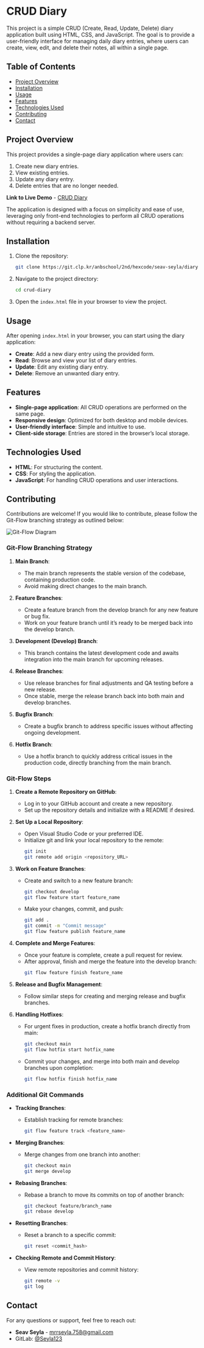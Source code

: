 # CRUD Diary

This project is a simple CRUD (Create, Read, Update, Delete) diary application built using HTML, CSS, and JavaScript. The goal is to provide a user-friendly interface for managing daily diary entries, where users can create, view, edit, and delete their notes, all within a single page.

## Table of Contents

- [Project Overview](#project-overview)
- [Installation](#installation)
- [Usage](#usage)
- [Features](#features)
- [Technologies Used](#technologies-used)
- [Contributing](#contributing)
- [Contact](#contact)

## Project Overview

This project provides a single-page diary application where users can:

1. Create new diary entries.
2. View existing entries.
3. Update any diary entry.
4. Delete entries that are no longer needed.

**Link to Live Demo** - [CRUD Diary](https://seav-seyla-dairy-application.vercel.app/)

The application is designed with a focus on simplicity and ease of use, leveraging only front-end technologies to perform all CRUD operations without requiring a backend server.

## Installation

1. Clone the repository:
    ```bash
    git clone https://git.clp.kr/anbschool/2nd/hexcode/seav-seyla/diary-web-app.git
    ```

2. Navigate to the project directory:
    ```bash
    cd crud-diary
    ```

3. Open the `index.html` file in your browser to view the project.

## Usage

After opening `index.html` in your browser, you can start using the diary application:

- **Create**: Add a new diary entry using the provided form.
- **Read**: Browse and view your list of diary entries.
- **Update**: Edit any existing diary entry.
- **Delete**: Remove an unwanted diary entry.

## Features

- **Single-page application**: All CRUD operations are performed on the same page.
- **Responsive design**: Optimized for both desktop and mobile devices.
- **User-friendly interface**: Simple and intuitive to use.
- **Client-side storage**: Entries are stored in the browser’s local storage.

## Technologies Used

- **HTML**: For structuring the content.
- **CSS**: For styling the application.
- **JavaScript**: For handling CRUD operations and user interactions.

## Contributing

Contributions are welcome! If you would like to contribute, please follow the Git-Flow branching strategy as outlined below:

![Git-Flow Diagram](https://github.com/Seyla123/Clone-Nike-Ind/assets/89925541/6be663ee-6f13-4466-92af-33aa549eb189)

### Git-Flow Branching Strategy

1. **Main Branch**:
   - The main branch represents the stable version of the codebase, containing production code.
   - Avoid making direct changes to the main branch.

2. **Feature Branches**:
   - Create a feature branch from the develop branch for any new feature or bug fix.
   - Work on your feature branch until it’s ready to be merged back into the develop branch.

3. **Development (Develop) Branch**:
   - This branch contains the latest development code and awaits integration into the main branch for upcoming releases.

4. **Release Branches**:
   - Use release branches for final adjustments and QA testing before a new release.
   - Once stable, merge the release branch back into both main and develop branches.

5. **Bugfix Branch**:
   - Create a bugfix branch to address specific issues without affecting ongoing development.

6. **Hotfix Branch**:
   - Use a hotfix branch to quickly address critical issues in the production code, directly branching from the main branch.

### Git-Flow Steps

1. **Create a Remote Repository on GitHub**:
   - Log in to your GitHub account and create a new repository.
   - Set up the repository details and initialize with a README if desired.

2. **Set Up a Local Repository**:
   - Open Visual Studio Code or your preferred IDE.
   - Initialize git and link your local repository to the remote:
     ```bash
     git init
     git remote add origin <repository_URL>
     ```

3. **Work on Feature Branches**:
   - Create and switch to a new feature branch:
     ```bash
     git checkout develop
     git flow feature start feature_name
     ```
   - Make your changes, commit, and push:
     ```bash
     git add .
     git commit -m "Commit message"
     git flow feature publish feature_name
     ```

4. **Complete and Merge Features**:
   - Once your feature is complete, create a pull request for review.
   - After approval, finish and merge the feature into the develop branch:
     ```bash
     git flow feature finish feature_name
     ```

5. **Release and Bugfix Management**:
   - Follow similar steps for creating and merging release and bugfix branches.

6. **Handling Hotfixes**:
   - For urgent fixes in production, create a hotfix branch directly from main:
     ```bash
     git checkout main
     git flow hotfix start hotfix_name
     ```

   - Commit your changes, and merge into both main and develop branches upon completion:
     ```bash
     git flow hotfix finish hotfix_name
     ```

### Additional Git Commands

- **Tracking Branches**:
  - Establish tracking for remote branches:
    ```bash
    git flow feature track <feature_name>
    ```

- **Merging Branches**:
  - Merge changes from one branch into another:
    ```bash
    git checkout main
    git merge develop
    ```

- **Rebasing Branches**:
  - Rebase a branch to move its commits on top of another branch:
    ```bash
    git checkout feature/branch_name
    git rebase develop
    ```

- **Resetting Branches**:
  - Reset a branch to a specific commit:
    ```bash
    git reset <commit_hash>
    ```

- **Checking Remote and Commit History**:
  - View remote repositories and commit history:
    ```bash
    git remote -v
    git log
    ```

## Contact

For any questions or support, feel free to reach out:

- **Seav Seyla** - [mrrseyla.758@gmail.com](mailto:mrrseyla.758@gmail.com)
- GitLab: [@Seyla123](https://git.clp.kr/Seyla123)
